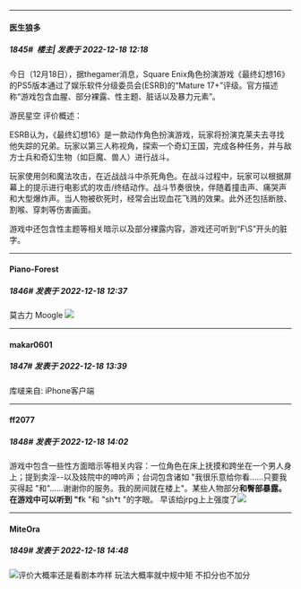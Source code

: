 

*****

####  医生狼多  
##### 1845#         楼主| 发表于 2022-12-18 12:18

今日（12月18日），据thegamer消息，Square Enix角色扮演游戏《最终幻想16》的PS5版本通过了娱乐软件分级委员会(ESRB)的“Mature 17+”评级。官方描述称“游戏包含血腥、部分裸露、性主题、脏话以及暴力元素”。

游民星空
评价概述：

ESRB认为，《最终幻想16》是一款动作角色扮演游戏，玩家将扮演克莱夫去寻找他失踪的兄弟。玩家以第三人称视角，探索一个奇幻王国，完成各种任务，并与敌方士兵和奇幻生物（如巨魔、兽人）进行战斗。

玩家使用剑和魔法攻击，在近战战斗中杀死角色。在战斗过程中，玩家可以根据屏幕上的提示进行电影式的攻击/终结动作。战斗节奏很快，伴随着撞击声、痛哭声和大型爆炸声。当人物被砍死时，经常会出现血花飞溅的效果。此外还包括断肢、割喉、穿刺等伤害画面。

游戏中还包含性主题等相关暗示以及部分裸露内容，游戏还可听到“F\S”开头的脏字。



*****

####  Piano-Forest  
##### 1846#       发表于 2022-12-18 12:37

莫古力 Moogle
<img src="https://p.sda1.dev/8/37889be759dd9dae24a3b61ff45ae383/20221218_123418.jpg" referrerpolicy="no-referrer">



*****

####  makar0601  
##### 1847#       发表于 2022-12-18 13:39

库啵来自: iPhone客户端



*****

####  ff2077  
##### 1848#       发表于 2022-12-18 14:02

游戏中包含一些性方面暗示等相关内容：一位角色在床上抚摸和跨坐在一个男人身上；提到卖淫--以及妓院中的呻吟声；台词包含诸如 "我很乐意给你看......只要我买得起 "和"......谢谢你的服务。我的房间就在楼上"。某些人物部分**和臀部暴露。在游戏中可以听到 "f**k "和 "sh*t "的字眼。
早该给jrpg上上强度了<img src="https://static.saraba1st.com/image/smiley/face2017/037.png" referrerpolicy="no-referrer">



*****

####  MiteOra  
##### 1849#       发表于 2022-12-18 14:48

<img src="https://static.saraba1st.com/image/smiley/face2017/034.png" referrerpolicy="no-referrer">评价大概率还是看剧本咋样 玩法大概率就中规中矩 不扣分也不加分

